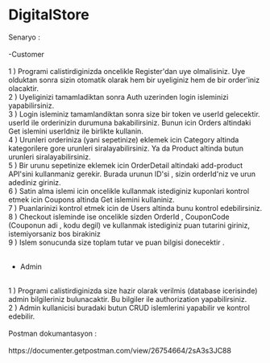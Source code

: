 # DigitalStore

Senaryo :<br/>
<br/>
-Customer<br/>
<br/>
1 ) Programi calistirdiginizda oncelikle Register'dan uye olmalisiniz. Uye olduktan sonra sizin otomatik olarak hem bir uyeliginiz hem de bir order'iniz olacaktir. <br/>
2 ) Uyeliginizi tamamladiktan sonra Auth uzerinden login isleminizi yapabilirsiniz.<br/>
3 ) Login isleminiz tamamlandiktan sonra size bir token ve userId gelecektir. userId ile orderinizin durumuna bakabilirsiniz. Bunun icin Orders altindaki Get islemini userIdniz ile birlikte kullanin. <br/>
4 ) Urunleri orderiniza (yani sepetinize) eklemek icin Category altinda kategorilere gore urunleri siralayabilirsiniz. Ya da Product altinda butun urunleri siralayabilirsiniz.<br/>
5 ) Bir urunu sepetinize eklemek icin OrderDetail altindaki add-product API'sini kullanmaniz gerekir. Burada urunun ID'si , sizin orderId'niz ve urun adediniz giriniz.<br/>
6 ) Satin alma islemi icin oncelikle kullanmak istediginiz kuponlari kontrol etmek icin Coupons altinda Get islemini kullaniniz.<br/>
7 ) Puanlarinizi kontrol etmek icin de Users altinda bunu kontrol edebilirsiniz.<br/>
8 ) Checkout isleminde ise oncelikle sizden OrderId , CouponCode (Couponun adi , kodu degil) ve kullanmak istediginiz puan tutarini giriniz, istemiyorsaniz bos birakiniz<br/>
9 ) Islem sonucunda size toplam tutar ve puan bilgisi donecektir . <br/>
<br/>
- Admin<br/>
<br/>
1 ) Programi calistirdiginizda size hazir olarak verilmis (database icerisinde) admin bilgileriniz bulunacaktir. Bu bilgiler ile authorization yapabilirsiniz.<br/>
2 ) Admin kullanicisi buradaki butun CRUD islemlerini yapabilir ve kontrol edebilir.<br/>
<br/>
Postman dokumantasyon :<br/>
 <br/>
https://documenter.getpostman.com/view/26754664/2sA3s3JC88<br/>
